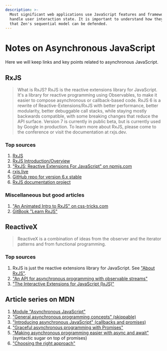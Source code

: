 ```yaml
---
description: >-
  Most significant web applications use JavaScript features and frameworks to
  handle user interaction state. It is important to understand how they do it so
  that Zen's sequential model can be defended.
---
```


# Notes on Asynchronous JavaScript

Here we will keep links and key points related to asynchronous JavaScript.

## RxJS

> What is RxJS? RxJS is the reactive extensions library for JavaScript. It's a library for reactive programming using Observables, to make it easier to compose asynchronous or callback-based code. RxJS 6 is a rewrite of Reactive-Extensions/RxJS with better performance, better modularity, better debuggable call stacks, while staying mostly backwards compatible, with some breaking changes that reduce the API surface. Version 7 is currently in public beta, but is currently used by Google in production. To learn more about RxJS, please come to the conference or visit the documentation at rxjs.dev.

### Top sources

1. [RxJS](https://rxjs-dev.firebaseapp.com/)
2. [RxJS Introduction/Overview](https://rxjs-dev.firebaseapp.com/guide/overview)
3. ["RxJS: Reactive Extensions For JavaScript" on npmjs.com](https://www.npmjs.com/package/rxjs)
4. [rxjs.live](https://www.rxjs.live/)
5. [GitHub repo for version 6.x stable](https://github.com/ReactiveX/rxjs/tree/6.x)
6. [RxJS documentation project](https://github.com/ReactiveX/rxjs/tree/6.x/docs_app)

### Miscellaneous but good articles

1. ["An Animated Intro to RxJS" on css-tricks.com](https://css-tricks.com/animated-intro-rxjs/)
2. [GitBook "Learn RxJS"](https://www.learnrxjs.io/)

## ReactiveX

> ReactiveX is a combination of ideas from the observer and the iterator patterns and from functional programming.

### Top sources

1. RxJS is just the reactive extensions library for JavaScript. See ["About RxJS"](https://www.rxjs.live/).
2. ["An API for asynchronous programming with observable streams"](http://reactivex.io/)
3. ["The Interactive Extensions for JavaScript \(IxJS\)"](https://github.com/ReactiveX/IxJS)

## Article series on MDN

1. [Module "Asynchronous JavaScript"](https://developer.mozilla.org/en-US/docs/Learn/JavaScript/Asynchronous)
2. ["General asynchronous programming concepts" \(skippable\)](https://developer.mozilla.org/en-US/docs/Learn/JavaScript/Asynchronous/Concepts)
3. ["Introducing asynchronous JavaScript" \(callbacks and promises\)](https://developer.mozilla.org/en-US/docs/Learn/JavaScript/Asynchronous/Introducing)
4. ["Graceful asynchronous programming with Promises"](https://developer.mozilla.org/en-US/docs/Learn/JavaScript/Asynchronous/Promises)
5. ["Making asynchronous programming easier with async and await"](https://developer.mozilla.org/en-US/docs/Learn/JavaScript/Asynchronous/Async_await) \(syntactic sugar on top of promises\)
6. ["Choosing the right approach"](https://developer.mozilla.org/en-US/docs/Learn/JavaScript/Asynchronous/Choosing_the_right_approach)

